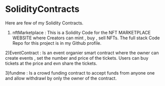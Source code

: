 # SolidityContracts
Here are few of my Solidity Contracts.


1) nftMarketplace : This is a Solidity Code for the NFT MARKETPLACE WEBSITE where Creators can mint , buy , sell NFTs. The full stack Code Repo for this project
                    is in my Github profile.

2)EventContract : Is an event organier smart contract where the owner can create events , set the number and price of the tickets. Users can buy tickets at the price
                  and evn share the tickets.

3)fundme : Is a crowd funding contract to accept funds from anyone one and allow withdrawl by only the owner of the contract.
